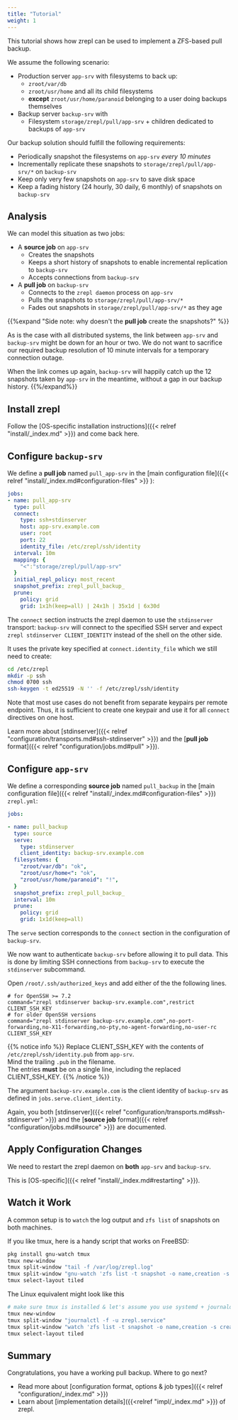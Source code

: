 ```yaml
---
title: "Tutorial"
weight: 1
---
```


This tutorial shows how zrepl can be used to implement a ZFS-based pull backup.

We assume the following scenario:

* Production server `app-srv` with filesystems to back up:
    * `zroot/var/db`
    * `zroot/usr/home` and all its child filesystems
    * **except** `zroot/usr/home/paranoid` belonging to a user doing backups themselves
* Backup server `backup-srv` with
    * Filesystem `storage/zrepl/pull/app-srv` + children dedicated to backups of `app-srv`

Our backup solution should fulfill the following requirements:

* Periodically snapshot the filesystems on `app-srv` *every 10 minutes*
* Incrementally replicate these snapshots to `storage/zrepl/pull/app-srv/*` on `backup-srv`
* Keep only very few snapshots on `app-srv` to save disk space
* Keep a fading history (24 hourly, 30 daily, 6 monthly) of snapshots on `backup-srv`

## Analysis

We can model this situation as two jobs:

* A **source job** on `app-srv`
    * Creates the snapshots
    * Keeps a short history of snapshots to enable incremental replication to `backup-srv`
    * Accepts connections from `backup-srv`
* A **pull job** on `backup-srv`
    * Connects to the `zrepl daemon` process on `app-srv`
    * Pulls the snapshots to `storage/zrepl/pull/app-srv/*`
    * Fades out snapshots in `storage/zrepl/pull/app-srv/*` as they age

{{%expand "Side note: why doesn't the **pull job** create the snapshots?" %}}

As is the case with all distributed systems, the link between `app-srv` and `backup-srv` might be down for an hour or two.
We do not want to sacrifice our required backup resolution of 10 minute intervals for a temporary connection outage.

When the link comes up again, `backup-srv` will happily catch up the 12 snapshots taken by `app-srv` in the meantime, without
a gap in our backup history.
{{%/expand%}}

## Install zrepl

Follow the [OS-specific installation instructions]({{< relref "install/_index.md" >}}) and come back here.

## Configure `backup-srv`

We define a **pull job** named `pull_app-srv` in the [main configuration file]({{< relref "install/_index.md#configuration-files" >}} ):

```yaml
jobs:
- name: pull_app-srv
  type: pull
  connect:
    type: ssh+stdinserver
    host: app-srv.example.com
    user: root
    port: 22
    identity_file: /etc/zrepl/ssh/identity
  interval: 10m
  mapping: {
    "<":"storage/zrepl/pull/app-srv"
  }
  initial_repl_policy: most_recent
  snapshot_prefix: zrepl_pull_backup_
  prune:
    policy: grid
    grid: 1x1h(keep=all) | 24x1h | 35x1d | 6x30d
```

The `connect` section instructs the zrepl daemon to use the `stdinserver` transport:
`backup-srv` will connect to the specified SSH server and expect `zrepl stdinserver CLIENT_IDENTITY` instead of the shell on the other side.

It uses the private key specified at `connect.identity_file` which we still need to create:

```bash
cd /etc/zrepl
mkdir -p ssh
chmod 0700 ssh
ssh-keygen -t ed25519 -N '' -f /etc/zrepl/ssh/identity
```

Note that most use cases do not benefit from separate keypairs per remote endpoint.
Thus, it is sufficient to create one keypair and use it for all `connect` directives on one host.

Learn more about [stdinserver]({{< relref "configuration/transports.md#ssh-stdinserver" >}}) and the [**pull job** format]({{< relref "configuration/jobs.md#pull" >}}).

## Configure `app-srv`

We define a corresponding **source job** named `pull_backup` in the [main configuration file]({{< relref "install/_index.md#configuration-files" >}})
`zrepl.yml`:

```yaml
jobs:

- name: pull_backup
  type: source
  serve:
    type: stdinserver
    client_identity: backup-srv.example.com
  filesystems: {
    "zroot/var/db": "ok",
    "zroot/usr/home<": "ok",
    "zroot/usr/home/paranoid": "!",
  }
  snapshot_prefix: zrepl_pull_backup_
  interval: 10m
  prune:
    policy: grid
    grid: 1x1d(keep=all)

```

The `serve` section corresponds to the `connect` section in the configuration of `backup-srv`.

We now want to authenticate `backup-srv` before allowing it to pull data.
This is done by limiting SSH connections from `backup-srv` to execute the `stdinserver` subcommand.

Open `/root/.ssh/authorized_keys` and add either of the the following lines.<br />

```
# for OpenSSH >= 7.2
command="zrepl stdinserver backup-srv.example.com",restrict CLIENT_SSH_KEY
# for older OpenSSH versions
command="zrepl stdinserver backup-srv.example.com",no-port-forwarding,no-X11-forwarding,no-pty,no-agent-forwarding,no-user-rc  CLIENT_SSH_KEY
```

{{% notice info %}}
Replace CLIENT_SSH_KEY with the contents of `/etc/zrepl/ssh/identity.pub` from `app-srv`.<br/>
Mind the trailing `.pub` in the filename.<br />
The entries **must** be on a single line, including the replaced CLIENT_SSH_KEY.
{{% /notice %}}

The argument `backup-srv.example.com` is the client identity of `backup-srv` as defined in `jobs.serve.client_identity`.

Again, you both [stdinserver]({{< relref "configuration/transports.md#ssh-stdinserver" >}}) and the [**source job** format]({{< relref "configuration/jobs.md#source" >}}) are documented.

## Apply Configuration Changes

We need to restart the zrepl daemon on **both** `app-srv` and `backup-srv`.

This is [OS-specific]({{< relref "install/_index.md#restarting" >}}).

## Watch it Work

A common setup is to `watch` the log output and `zfs list` of snapshots on both machines.

If you like tmux, here is a handy script that works on FreeBSD:

```bash
pkg install gnu-watch tmux
tmux new-window
tmux split-window "tail -f /var/log/zrepl.log"
tmux split-window "gnu-watch 'zfs list -t snapshot -o name,creation -s creation | grep zrepl_pull_backup_'"
tmux select-layout tiled
```

The Linux equivalent might look like this

```bash
# make sure tmux is installed & let's assume you use systemd + journald
tmux new-window
tmux split-window "journalctl -f -u zrepl.service"
tmux split-window "watch 'zfs list -t snapshot -o name,creation -s creation | grep zrepl_pull_backup_'"
tmux select-layout tiled
```

## Summary

Congratulations, you have a working pull backup. Where to go next?

* Read more about [configuration format, options & job types]({{< relref "configuration/_index.md" >}})
* Learn about [implementation details]({{<relref "impl/_index.md" >}}) of zrepl.




